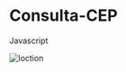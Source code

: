 # Consulta-CEP
Javascript

<img src="https://www.iconpacks.net/icons/2/free-location-icon-2955-thumb.png" alt="loction" />
